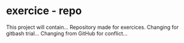 # exercice - repo
This project will contain...
Repository made for exercices.
Changing for gitbash trial...
Changing from GitHub for conflict...

